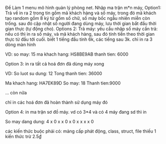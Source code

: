 Đề
Làm 1 menu mô hình quản lý phòng net. 
Nhập ma trận m*n máy, 
Option1: Trả về in ra 2 trong tin gồm mã khách hàng và số máy, trong đó mã khách tạo random gồm 8 ký từ gồm số chữ, số máy bốc ngẫu nhiên miễn còn trống.
sau đó cập nhật số người đang dùng máy, lưu thời gian bắt đầu thời gian thực (tự động cho). 
Options 2: Trả máy: yêu cầu nhập số máy cần trả: nếu có thì in ra số máy, và mã khách hàng, sau đó tính tiền theo thời gian thực từ đầu tới cuối. biết 1 tiếng đầu tính 6k, các tiếng sau 3k. chỉ in ra 3 dòng màn hình

VD:
so may: 15
ma khach hang: HS8BE9AB
thanh tien: 6000

Option 3: in ra tất cả hoá đơn đã dùng máy xong 

VD:
So luot su dung: 12
Tong thanh tien: 36000

Ma khach hang: HA7EK89D
So may: 18
Thanh tien:9000

... còn nữa

chỉ in các hoá đơn đã hoàn thành sử dụng máy đó


Option 4: in ma trận sơ đồ máy. vd có 3*4 và có 4 máy đang sd thì in

So may dang dung: 4
x 0 x x
0 x 0 x
x x x 0

các kiến thức buộc phải có: mảng cấp phát động, class, struct, file
thiếu 1 kiến thức trừ 2.5₫
